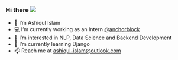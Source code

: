 ### Hi there ![](https://komarev.com/ghpvc/?username=luqisha&label=)
- 👋 I’m Ashiqul Islam
- 💻 I’m currently working as an Intern [@anchorblock](https://github.com/anchorblock)
- 👀 I’m interested in NLP, Data Science and Backend Development
- 🌱 I’m currently learning Django 
- 📫 Reach me at ashiqul-islam@outlook.com

<!--
**luqisha/luqisha** is a ✨ _special_ ✨ repository because its `README.md` (this file) appears on your GitHub profile.

Here are some ideas to get you started:

- 🔭 I’m currently working on ...
- 🌱 I’m currently learning ...
- 👯 I’m looking to collaborate on ...
- 🤔 I’m looking for help with ...
- 💬 Ask me about ...
- 📫 How to reach me: ...
- 😄 Pronouns: ...
- ⚡ Fun fact: ...
-->
